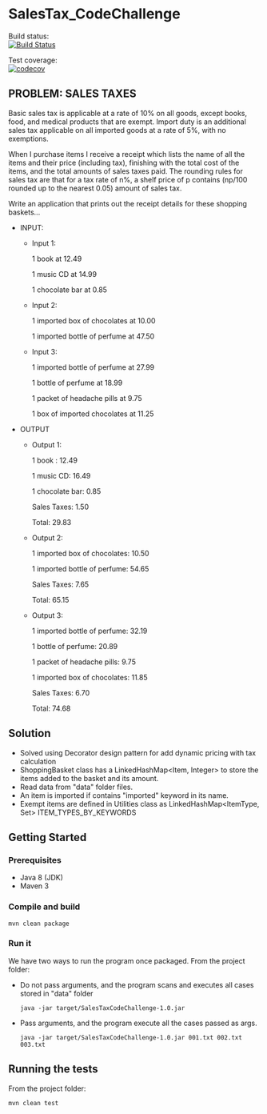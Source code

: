 # SalesTax_CodeChallenge
Build status:  
[![Build Status](https://travis-ci.org/alvaromerino/SalesTax_CodeChallenge.svg?branch=master)](https://travis-ci.org/alvaromerino/SalesTax_CodeChallenge)

Test coverage:  
[![codecov](https://codecov.io/gh/alvaromerino/SalesTax_CodeChallenge/branch/master/graph/badge.svg)](https://codecov.io/gh/alvaromerino/SalesTax_CodeChallenge)

## PROBLEM: SALES TAXES

Basic sales tax is applicable at a rate of 10% on all goods, except books, food, and medical products that are exempt. Import duty is an additional sales tax applicable on all imported goods at a rate of 5%, with no exemptions.

When I purchase items I receive a receipt which lists the name of all the items and their price (including tax), finishing with the total cost of the items, and the total amounts of sales taxes paid. The rounding rules for sales tax are that for a tax rate of n%, a shelf price of p contains (np/100 rounded up to the nearest 0.05) amount of sales tax.

Write an application that prints out the receipt details for these shopping baskets...


- INPUT:  
  - Input 1:  

    1 book at 12.49

    1 music CD at 14.99

    1 chocolate bar at 0.85  

  - Input 2:  

    1 imported box of chocolates at 10.00

    1 imported bottle of perfume at 47.50  

  - Input 3:  

    1 imported bottle of perfume at 27.99

    1 bottle of perfume at 18.99

    1 packet of headache pills at 9.75

    1 box of imported chocolates at 11.25  


- OUTPUT  

  - Output 1:  

    1 book : 12.49
    
    1 music CD: 16.49
    
    1 chocolate bar: 0.85
    
    Sales Taxes: 1.50
    
    Total: 29.83  

  - Output 2:  

    1 imported box of chocolates: 10.50

    1 imported bottle of perfume: 54.65
    
    Sales Taxes: 7.65

    Total: 65.15  

  - Output 3:  

    1 imported bottle of perfume: 32.19

    1 bottle of perfume: 20.89

    1 packet of headache pills: 9.75

    1 imported box of chocolates: 11.85

    Sales Taxes: 6.70

    Total: 74.68  

## Solution

- Solved using Decorator design pattern for add dynamic pricing with tax calculation
- ShoppingBasket class has a LinkedHashMap<Item, Integer> to store the items added to the basket and its amount.
- Read data from "data" folder files.
- An item is imported if contains "imported" keyword in its name.
- Exempt items are defined in Utilities class as LinkedHashMap<ItemType, Set<String>> ITEM_TYPES_BY_KEYWORDS



## Getting Started

### Prerequisites

- Java 8 (JDK)
- Maven 3


### Compile and build
```
mvn clean package
```

### Run it

We have two ways to run the program once packaged. From the project folder:

- Do not pass arguments, and the program scans and executes all cases stored in "data" folder
    ```
    java -jar target/SalesTaxCodeChallenge-1.0.jar
    ```

- Pass arguments, and the program execute all the cases passed as args.
    ```
    java -jar target/SalesTaxCodeChallenge-1.0.jar 001.txt 002.txt 003.txt
    ```

## Running the tests

From the project folder:
```
mvn clean test
```
